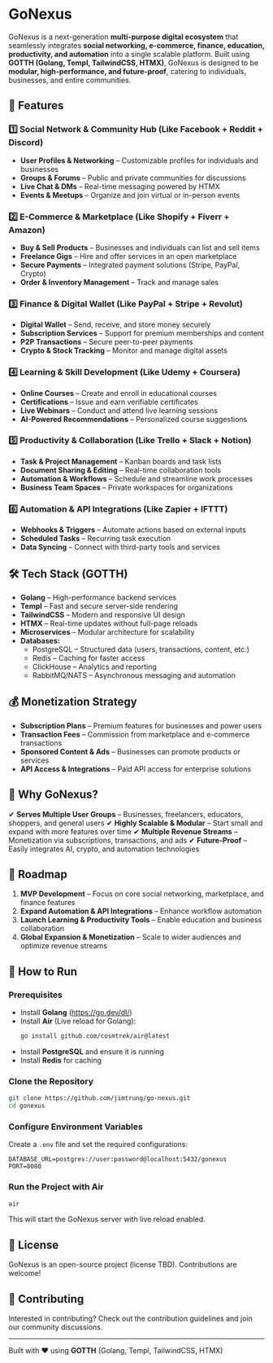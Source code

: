 # GoNexus

GoNexus is a next-generation **multi-purpose digital ecosystem** that seamlessly integrates **social networking, e-commerce, finance, education, productivity, and automation** into a single scalable platform. Built using **GOTTH (Golang, Templ, TailwindCSS, HTMX)**, GoNexus is designed to be **modular, high-performance, and future-proof**, catering to individuals, businesses, and entire communities.

## 🚀 Features

### 1️⃣ Social Network & Community Hub (Like Facebook + Reddit + Discord)
- **User Profiles & Networking** – Customizable profiles for individuals and businesses
- **Groups & Forums** – Public and private communities for discussions
- **Live Chat & DMs** – Real-time messaging powered by HTMX
- **Events & Meetups** – Organize and join virtual or in-person events

### 2️⃣ E-Commerce & Marketplace (Like Shopify + Fiverr + Amazon)
- **Buy & Sell Products** – Businesses and individuals can list and sell items
- **Freelance Gigs** – Hire and offer services in an open marketplace
- **Secure Payments** – Integrated payment solutions (Stripe, PayPal, Crypto)
- **Order & Inventory Management** – Track and manage sales

### 3️⃣ Finance & Digital Wallet (Like PayPal + Stripe + Revolut)
- **Digital Wallet** – Send, receive, and store money securely
- **Subscription Services** – Support for premium memberships and content
- **P2P Transactions** – Secure peer-to-peer payments
- **Crypto & Stock Tracking** – Monitor and manage digital assets

### 4️⃣ Learning & Skill Development (Like Udemy + Coursera)
- **Online Courses** – Create and enroll in educational courses
- **Certifications** – Issue and earn verifiable certificates
- **Live Webinars** – Conduct and attend live learning sessions
- **AI-Powered Recommendations** – Personalized course suggestions

### 5️⃣ Productivity & Collaboration (Like Trello + Slack + Notion)
- **Task & Project Management** – Kanban boards and task lists
- **Document Sharing & Editing** – Real-time collaboration tools
- **Automation & Workflows** – Schedule and streamline work processes
- **Business Team Spaces** – Private workspaces for organizations

### 6️⃣ Automation & API Integrations (Like Zapier + IFTTT)
- **Webhooks & Triggers** – Automate actions based on external inputs
- **Scheduled Tasks** – Recurring task execution
- **Data Syncing** – Connect with third-party tools and services

## 🛠 Tech Stack (GOTTH)
- **Golang** – High-performance backend services
- **Templ** – Fast and secure server-side rendering
- **TailwindCSS** – Modern and responsive UI design
- **HTMX** – Real-time updates without full-page reloads
- **Microservices** – Modular architecture for scalability
- **Databases:**
  - PostgreSQL – Structured data (users, transactions, content, etc.)
  - Redis – Caching for faster access
  - ClickHouse – Analytics and reporting
  - RabbitMQ/NATS – Asynchronous messaging and automation

## 💰 Monetization Strategy
- **Subscription Plans** – Premium features for businesses and power users
- **Transaction Fees** – Commission from marketplace and e-commerce transactions
- **Sponsored Content & Ads** – Businesses can promote products or services
- **API Access & Integrations** – Paid API access for enterprise solutions

## 🎯 Why GoNexus?
✔ **Serves Multiple User Groups** – Businesses, freelancers, educators, shoppers, and general users
✔ **Highly Scalable & Modular** – Start small and expand with more features over time
✔ **Multiple Revenue Streams** – Monetization via subscriptions, transactions, and ads
✔ **Future-Proof** – Easily integrates AI, crypto, and automation technologies

## 🚧 Roadmap
1. **MVP Development** – Focus on core social networking, marketplace, and finance features
2. **Expand Automation & API Integrations** – Enhance workflow automation
3. **Launch Learning & Productivity Tools** – Enable education and business collaboration
4. **Global Expansion & Monetization** – Scale to wider audiences and optimize revenue streams

## 🔧 How to Run

### Prerequisites
- Install **Golang** (https://go.dev/dl/)
- Install **Air** (Live reload for Golang):
  ```sh
  go install github.com/cosmtrek/air@latest
  ```
- Install **PostgreSQL** and ensure it is running
- Install **Redis** for caching

### Clone the Repository
```sh
git clone https://github.com/jimtrung/go-nexus.git
cd gonexus
```

### Configure Environment Variables
Create a `.env` file and set the required configurations:
```env
DATABASE_URL=postgres://user:password@localhost:5432/gonexus
PORT=8080
```

### Run the Project with Air
```sh
air
```
This will start the GoNexus server with live reload enabled.

## 📜 License
GoNexus is an open-source project (license TBD). Contributions are welcome!

## 🤝 Contributing
Interested in contributing? Check out the contribution guidelines and join our community discussions.

---

Built with ❤️ using **GOTTH** (Golang, Templ, TailwindCSS, HTMX)
